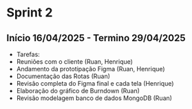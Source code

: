 # Sprint 2

## Início 16/04/2025 - Termino 29/04/2025

- Tarefas:
- Reuniões com o cliente (Ruan, Henrique)
- Andamento da prototipação Figma (Ruan, Henrique)
- Documentação das Rotas (Ruan)
- Revisão completa do Figma final e cada tela (Henrique)
- Elaboração do gráfico de Burndown (Ruan)
- Revisão modelagem banco de dados MongoDB (Ruan)
